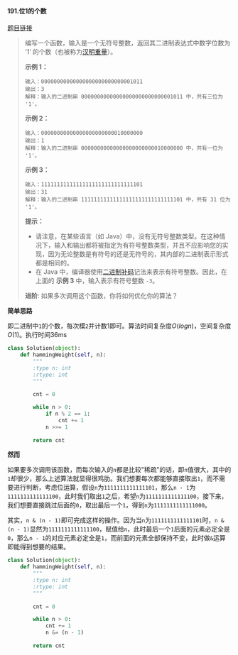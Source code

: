 #### 191.位1的个数

[题目链接](https://leetcode-cn.com/problems/number-of-1-bits/)

> 编写一个函数，输入是一个无符号整数，返回其二进制表达式中数字位数为 ‘1’ 的个数（也被称为[汉明重量](https://baike.baidu.com/item/%E6%B1%89%E6%98%8E%E9%87%8D%E9%87%8F)）。
>
>  
>
> **示例 1：**
>
> ```
> 输入：00000000000000000000000000001011
> 输出：3
> 解释：输入的二进制串 00000000000000000000000000001011 中，共有三位为 '1'。
> ```
>
> **示例 2：**
>
> ```
> 输入：00000000000000000000000010000000
> 输出：1
> 解释：输入的二进制串 00000000000000000000000010000000 中，共有一位为 '1'。
> ```
>
> **示例 3：**
>
> ```
> 输入：11111111111111111111111111111101
> 输出：31
> 解释：输入的二进制串 11111111111111111111111111111101 中，共有 31 位为 '1'。
> ```
>
>  
>
> **提示：**
>
> - 请注意，在某些语言（如 Java）中，没有无符号整数类型。在这种情况下，输入和输出都将被指定为有符号整数类型，并且不应影响您的实现，因为无论整数是有符号的还是无符号的，其内部的二进制表示形式都是相同的。
> - 在 Java 中，编译器使用[二进制补码](https://baike.baidu.com/item/%E4%BA%8C%E8%BF%9B%E5%88%B6%E8%A1%A5%E7%A0%81/5295284)记法来表示有符号整数。因此，在上面的 **示例 3** 中，输入表示有符号整数 `-3`。
>
>  
>
> **进阶**:
> 如果多次调用这个函数，你将如何优化你的算法？

**简单思路**

即二进制中```1```的个数，每次模```2```并计数1即可。算法时间复杂度$O(logn)$，空间复杂度$O(1)$。执行时间36ms

```python
class Solution(object):
    def hammingWeight(self, n):
        """
        :type n: int
        :rtype: int
        """
        
        cnt = 0

        while n > 0:
            if n % 2 == 1:
                cnt += 1
            n >>= 1
        
        return cnt
```

**然而**

如果要多次调用该函数，而每次输入的```n```都是比较"稀疏"的话，即```n```值很大，其中的```1```却很少，那么上述算法就显得很鸡肋。我们想要每次都能够直接取出```1```，而不需要进行判断，考虑位运算，假设```n```为```1111111111111101```，那么```n - 1```为```1111111111111100```，此时我们取出```1```之后，希望```n```为```1111111111111100```，接下来，我们想要直接跳过后面的```0```，取出最后一个```1```，得到```n```为```1111111111111000```。

其实，```n & (n - 1)```即可完成这样的操作。因为当```n```为```1111111111111101```时，```n & (n - 1)```显然为```1111111111111100```，赋值给```n```，此时最后一个```1```后面的元素必定全是```0```，那么```n - 1```的对应元素必定全是```1```，而前面的元素全部保持不变，此时做```&```运算即能得到想要的结果。

```python
class Solution(object):
    def hammingWeight(self, n):
        """
        :type n: int
        :rtype: int
        """
        
        cnt = 0

        while n > 0:
            cnt += 1
            n &= (n - 1)
        
        return cnt
```

